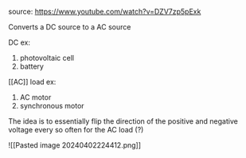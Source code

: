 
source: https://www.youtube.com/watch?v=DZV7zp5pExk 

Converts a DC source to a AC source

DC ex:
1. photovoltaic cell
2. battery

[[AC]] load ex:
1. AC motor
2. synchronous motor


The idea is to essentially flip the direction of the positive and negative voltage every so often for the AC load (?)

![[Pasted image 20240402224412.png]]



